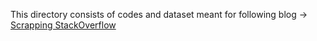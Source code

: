 This directory consists of codes and dataset meant for following blog -> [Scrapping StackOverflow](https://aivic.github.io/blogs/Scraping-StackOverflow/)
